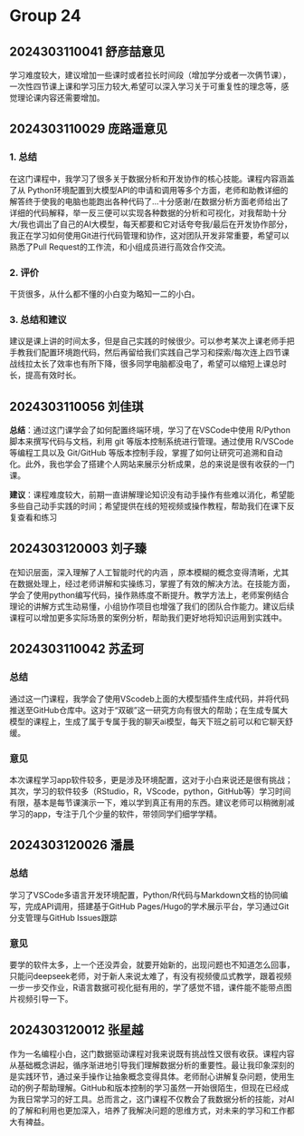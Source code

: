 # Group 24


## 2024303110041 舒彦喆意见

学习难度较大，建议增加一些课时或者拉长时间段（增加学分或者一次俩节课），一次性四节课上课和学习压力较大,希望可以深入学习关于可重复性的理念等，感觉理论课内容还需要增加。

## 2024303110029 庞路遥意见

### 1. 总结

在这门课程中，我学习了很多关于数据分析和开发协作的核心技能。课程内容涵盖了从 Python环境配置到大模型API的申请和调用等多个方面，老师和助教详细的解答终于使我的电脑也能跑出各种代码了...十分感谢/在数据分析方面老师给出了详细的代码解释，举一反三便可以实现各种数据的分析和可视化，对我帮助十分大/我也调出了自己的AI大模型，每天都要和它对话夸夸我/最后在开发协作部分，我正在学习如何使用Git进行代码管理和协作，这对团队开发非常重要，希望可以熟悉了Pull Request的工作流，和小组成员进行高效合作交流。

### 2. 评价

干货很多，从什么都不懂的小白变为略知一二的小白。

### 3. 总结和建议

建议是课上讲的时间太多，但是自己实践的时候很少。可以参考某次上课老师手把手教我们配置环境跑代码，然后再留给我们实践自己学习和探索/每次连上四节课战线拉太长了效率也有所下降，很多同学电脑都没电了，希望可以缩短上课总时长，提高有效时长。


## 2024303110056 刘佳琪

**总结**：通过这门课学会了如何配置终端环境，学习了在VSCode中使用 R/Python脚本来撰写代码与文档，利用 git 等版本控制系统进行管理。通过使用 R/VSCode 等编程工具以及 Git/GitHub 等版本控制手段，掌握了如何让研究可追溯和自动化。此外，我也学会了搭建个人网站来展示分析成果，总的来说是很有收获的一门课。

**建议**：课程难度较大，前期一直讲解理论知识没有动手操作有些难以消化，希望能多些自己动手实践的时间；希望提供在线的短视频或操作教程，帮助我们在课下反复查看和练习


## 2024303120003 刘子臻

在知识层面，深入理解了人工智能时代的内涵 ，原本模糊的概念变得清晰，尤其在数据处理上，经过老师讲解和实操练习，掌握了有效的解决方法。在技能方面，学会了使用python编写代码，操作熟练度不断提升。教学方法上，老师案例结合理论的讲解方式生动易懂，小组协作项目也增强了我们的团队合作能力。建议后续课程可以增加更多实际场景的案例分析，帮助我们更好地将知识运用到实践中。

## 2024303110042 苏孟珂

### 总结

通过这一门课程，我学会了使用VScodeb上面的大模型插件生成代码，并将代码推送至GitHub仓库中。这对于“双碳”这一研究方向有很大的帮助；在生成专属大模型的课程上，生成了属于专属于我的聊天ai模型，每天下班之前可以和它聊天舒缓。

### 意见

本次课程学习app软件较多，更是涉及环境配置，这对于小白来说还是很有挑战；其次，学习的软件较多（RStudio，R，VScode，python，GitHub等）学习时间有限，基本是每节课演示一下，难以学到真正有用的东西。建议老师可以稍微削减学习的app，专注于几个少量的软件，带领同学们细学学精。

## 2024303120026 潘晨

### 总结
学习了VSCode多语言开发环境配置，Python/R代码与Markdown文档的协同编写，完成API调用，搭建基于GitHub Pages/Hugo的学术展示平台，学习通过Git分支管理与GitHub Issues跟踪

### 意见
要学的软件太多，上一个还没弄会，就要开始新的，出现问题也不知道怎么回事，只能问deepseek老师，对于新人来说太难了，有没有视频傻瓜式教学，跟着视频一步一步交作业，R语言数据可视化挺有用的，学了感觉不错，课件能不能带点图片视频引导一下。

## 2024303120012 张星越
 
 作为一名编程小白，这门数据驱动课程对我来说既有挑战性又很有收获。课程内容从基础概念讲起，循序渐进地引导我们理解数据分析的重要性。最让我印象深刻的是实践环节，通过亲手操作让抽象概念变得具体。老师耐心讲解复杂问题，使用生动的例子帮助理解。GitHub和版本控制的学习虽然一开始很陌生，但现在已经成为我日常学习的好工具。总而言之，这门课程不仅教会了我数据分析的技能，对AI的了解和利用也更加深入，培养了我解决问题的思维方式，对未来的学习和工作都大有裨益。

